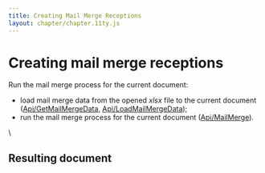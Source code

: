 ```yaml
---
title: Creating Mail Merge Receptions
layout: chapter/chapter.11ty.js
---
```

# [](/docbuilder/buildersamples/)Creating mail merge receptions

Run the mail merge process for the current document:

* load mail merge data from the opened *xlsx* file to the current document ([Api/GetMailMergeData](/docbuilder/spreadsheetapi/api/getmailmergedata), [Api/LoadMailMergeData](/docbuilder/textdocumentapi/api/loadmailmergedata));
* run the mail merge process for the current document ([Api/MailMerge](/docbuilder/textdocumentapi/api/mailmerge)).

\


## Resulting document
